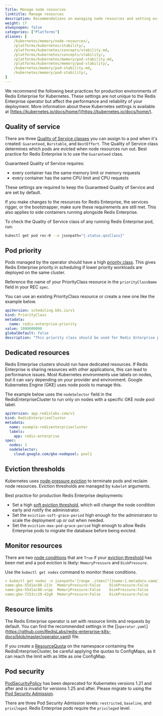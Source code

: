 ```yaml
---
Title: Manage node resources
linktitle: Manage resources
description: Recommendations on managing node resources and setting eviction thresholds with Redis Enterprise for Kubernetes. 
weight: 17
alwaysopen: false
categories: ["Platforms"]
aliases: [
    /kubernetes/memory/node-resources/,
    /platforms/kubernetes/stability/,
    /platforms/kubernetes/concepts/stability.md,
    /platforms/kubernetes/concepts/stability/,
    /platforms/kubernetes/memory/pod-stability.md,
    /platforms/kubernetes/memory/pod-stability/,
    /kubernetes/memory/pod-stability.md,
    /kubernetes/memory/pod-stability/,
]
---
```

 


We recommend the following best practices for production environments of Redis Enterprise for Kubernetes. These settings are not unique to the Redis Enterprise operator but affect the performance and reliability of your deployment. More information about these Kubernetes settings is available at [https://kubernetes.io/docs/home/](https://kubernetes.io/docs/home/).

## Quality of service

There are three [Quality of Service classes](https://kubernetes.io/docs/tasks/configure-pod-container/quality-service-pod/) you can assign to a pod when it's created: `Guaranteed`, `Burstable`, and `BestEffort`. The Quality of Service class determines which pods are evicted when node resources run out. Best practice for Redis Enterprise is to use the `Guaranteed` class.

Guaranteed Quality of Service requires:

* every container has the same memory limit or memory requests
* every container has the same CPU limit and CPU requests

These settings are required to keep the Guaranteed Quality of Service and are set by default.

If you make changes to the resources for Redis Enterprise, the services rigger, or the bootstrapper, make sure these requirements are still met. This also applies to side containers running alongside Redis Enterprise.

To check the Quality of Service class of any running Redis Enterprise pod, run:

```sh
kubectl get pod rec-0 --o jsonpath="{.status.qosClass}"
```

## Pod priority

Pods managed by the operator should have a high [priority class](https://kubernetes.io/docs/concepts/scheduling-eviction/pod-priority-preemption/). This gives Redis Enterprise priority in scheduling if lower priority workloads are deployed on the same cluster.  

Reference the name of your PriorityClass resource in the `priorityClassName` field in your REC `spec`.

You can use an existing PriorityClass resource or create a new one like the example below. 

```yaml
apiVersion: scheduling.k8s.io/v1
kind: PriorityClass
metadata:
  name: redis-enterprise-priority
value: 1000000000
globalDefault: false
description: "This priority class should be used for Redis Enterprise pods only."
```

## Dedicated resources

Redis Enterprise clusters should run have dedicated resources. If Redis Enterprise is sharing resources with other applications, this can lead to performance issues. Most Kubernetes environments use labels on nodes, but it can vary depending on your provider and environment. Google Kubernetes Engine (GKE) uses node pools to manage this.

The example below uses the `nodeSelector` field in the RedisEnterpriseCluster to run only on nodes with a specific GKE node pool label.

```yaml
apiVersion: app.redislabs.com/v1
kind: RedisEnterpriseCluster
metadata:
  name: example-redisenterprisecluster
  labels:
    app: redis-enterprise
spec:
  nodes: 3
  nodeSelector:
    cloud.google.com/gke-nodepool: pool1
```

## Eviction thresholds

Kubernetes uses [node-pressure eviction](https://kubernetes.io/docs/concepts/scheduling-eviction/node-pressure-eviction/) to terminate pods and reclaim node resources. Eviction thresholds are managed by `kubelet` arguments.

Best practice for production Redis Enterprise deployments: 

* Set a high [soft eviction threshold](https://kubernetes.io/docs/concepts/scheduling-eviction/node-pressure-eviction/#soft-eviction-thresholds), which will change the node condition early and notify the administrator.
* Set the `eviction-soft-grace-period` high enough for the administrator to scale the deployment up or out when needed.
* Set the `eviction-max-pod-grace-period` high enough to allow Redis Enterprise pods to migrate the database before being evicted.

## Monitor resources

There are two [node conditions](https://kubernetes.io/docs/concepts/scheduling-eviction/node-pressure-eviction/#node-conditions) that are `True` if your [eviction threshold](https://kubernetes.io/docs/concepts/scheduling-eviction/node-pressure-eviction/#eviction-thresholds) has been met and a pod eviction is likely:  `MemoryPressure` and `DiskPressure`.

Use the `kubectl get nodes` command to monitor these conditions.

```yaml
> kubectl get nodes -o jsonpath='{range .items[*]}name:{.metadata.name}{"\t"}MemoryPressure:{.status.conditions[?(@.type == "MemoryPressure")].status}{"\t"}DiskPressure:{.status.conditions[?(@.type == "DiskPressure")].status}{"\n"}{end}'
name:gke-55d1ac88-213c	MemoryPressure:False	DiskPressure:False
name:gke-55d1ac88-vrpp	MemoryPressure:False	DiskPressure:False
name:gke-7253cc19-42g0	MemoryPressure:False	DiskPressure:False
```

## Resource limits

The Redis Enterprise operator is set with resource limits and requests by default. You can find the recommended settings in the []`operator.yaml`](https://github.com/RedisLabs/redis-enterprise-k8s-docs/blob/master/operator.yaml) file.

If you create a [ResourceQuota](https://kubernetes.io/docs/concepts/policy/resource-quotas/) on the namespace containing the RedisEnterpriseCluster, be careful applying the quotas to ConfigMaps, as it can reach the limit with as little as one ConfigMap.

## Pod security

[PodSecurityPolicy](https://kubernetes.io/docs/concepts/security/pod-security-policy/) has been deprecated for Kubernetes versions 1.21 and after and is invalid for versions 1.25 and after. Please migrate to using the [Pod Security Admission](https://kubernetes.io/docs/concepts/security/pod-security-admission/).

There are three Pod Security Admission levels: `restricted`, `baseline`, and `privileged`. Redis Enterprise pods require the `privileged` level.
